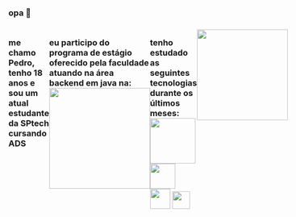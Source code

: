 ### opa 👋

<h3 style="display:flex;">

me chamo Pedro, tenho 18 anos e sou
um atual estudante da SPtech cursando ADS

eu participo do programa de estágio oferecido pela faculdade atuando na área backend em java na:
<img src="https://github.com/scortuzzi/scortuzzi/assets/142420670/c116a241-7c78-4161-ab00-7886748728e6" style="width:200px">

tenho estudado as seguintes tecnologias durante os últimos meses:
<img src="https://t3.ftcdn.net/jpg/05/27/97/74/360_F_527977463_hcQAYoMqDE17JUYji9J9bVIV6CWMsFuG.png" style="width:90px">
<img src="https://cdn4.iconfinder.com/data/icons/logos-and-brands/512/181_Java_logo_logos-512.png" style="width:50px">
<img src="https://github.com/scortuzzi/scortuzzi/assets/142420670/0574356a-d7b6-4d47-a290-15dc9af8924d" style="width:40px">
<img src="https://github.com/scortuzzi/scortuzzi/assets/142420670/25c34f50-7062-416c-ab98-3e73de4fad1e" style="width:35px">



<div>
<a href="https://github.com/scortuzzi">
<img loading="lazy" height="180em" src="https://github-readme-stats.vercel.app/api/top-langs/?username=scortuzzi&layout=compact&langs_count=7&theme=dracula"/>
</div>



</h3>
